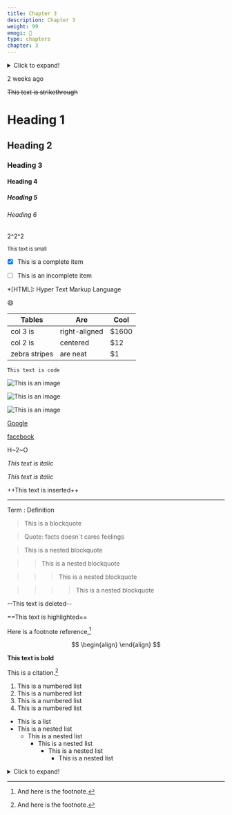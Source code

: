 ```yaml
---
title: Chapter 3
description: Chapter 3
weight: 99
emogi: 🤠
type: chapters
chapter: 3
---
```



<details>
<summary>Click to expand!</summary>
</details>


<time datetime="2013-04-06T12:32+00:00">2 weeks ago</time>


~~This text is strikethrough~~


# Heading 1 
## Heading 2 
### Heading 3 
#### Heading 4 
##### Heading 5 
###### Heading 6 


2^2^2


<sub>This text is small</sub>


- [x] This is a complete item
- [ ] This is an incomplete item


*[HTML]: Hyper Text Markup Language


:smile:


| Tables | Are | Cool |
| --- | --- | --- |
| col 3 is | right-aligned | $1600 |
| col 2 is | centered | $12 |
| zebra stripes | are neat | $1 |


`This text is code`


![This is an image](https://www.google.com/images/branding/googlelogo/1x/googlelogo_color_272x92dp.png)

![This is an image](https://images.pexels.com/photos/14980905/pexels-photo-14980905.jpeg "This is a title")

![This is an image](https://images.pexels.com/photos/1612351/pexels-photo-1612351.jpeg)


[Google](https://www.google.com)

[facebook](https://www.facebook.com "This is a title")


H~2~O


*This text is italic*

_This text is italic_


++This text is inserted++


---


Term
: Definition


> This is a blockquote

> Quote: facts doesn`t cares feelings 

> This is a nested blockquote

>> This is a nested blockquote

>>> This is a nested blockquote

>>>> This is a nested blockquote


--This text is deleted--


==This text is highlighted==


Here is a footnote reference,[^1]
[^1]: And here is the footnote.


$$
\begin{align}
\end{align}
$$


**This text is bold**


This is a citation.[^1]
[^1]: This is a citation.


1. This is a numbered list
2. This is a numbered list
3. This is a numbered list
4. This is a numbered list
- This is a list
- This is a nested list
	- This is a nested list
		- This is a nested list
			- This is a nested list
				- This is a nested list


<details>
<summary>Click to expand!</summary>
</details>
